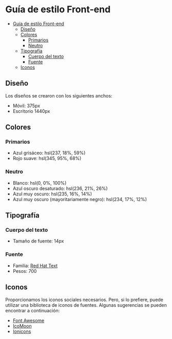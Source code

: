 # Guía de estilo Front-end

- [Guía de estilo Front-end](#guía-de-estilo-front-end)
  - [Diseño](#diseño)
  - [Colores](#colores)
    - [Primarios](#primarios)
    - [Neutro](#neutro)
  - [Tipografía](#tipografía)
    - [Cuerpo del texto](#cuerpo-del-texto)
    - [Fuente](#fuente)
  - [Iconos](#iconos)

## Diseño

Los diseños se crearon con los siguientes anchos:

- Móvil: 375px
- Escritorio 1440px

## Colores

### Primarios

- Azul grisáceo: hsl(237, 18%, 59%)
- Rojo suave: hsl(345, 95%, 68%)

### Neutro

- Blanco: hsl(0, 0%, 100%)
- Azul oscuro desaturado: hsl(236, 21%, 26%)
- Azul muy oscuro: hsl(235, 16%, 14%)
- Azul muy oscuro (mayoritariamente negro): hsl(234, 17%, 12%)

## Tipografía

### Cuerpo del texto

- Tamaño de fuente: 14px

### Fuente

- Familia: [Red Hat Text](https://fonts.google.com/specimen/Red+Hat+Text)
- Pesos: 700

## Iconos

Proporcionamos los iconos sociales necesarios. Pero, si lo prefiere, puede utilizar una biblioteca de iconos de fuentes. Algunas sugerencias se pueden encontrar a continuación:

- [Font Awesome](https://fontawesome.com)
- [IcoMoon](https://icomoon.io)
- [Ionicons](https://ionicons.com)